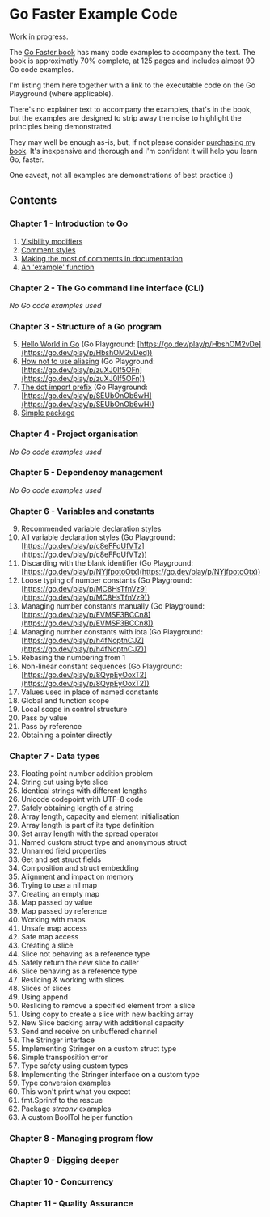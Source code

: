 # Go Faster Example Code

Work in progress.

The [Go Faster book](https://leanpub.com/gofaster) has many code examples to accompany the text.
The book is approximatly 70% complete, at 125 pages and includes almost 90 Go code examples.

I'm listing them here together with a link to the executable code on the Go Playground (where applicable).

There's no explainer text to accompany the examples, that's in the book, but the examples are designed to 
strip away the noise to highlight the principles being demonstrated.

They may well be enough as-is, but, if not please consider [purchasing my book](https://leanpub.com/gofaster). It's inexpensive and
thorough and I'm confident it will help you learn Go, faster.

One caveat, not all examples are demonstrations of best practice :)

## Contents

### Chapter 1 - Introduction to Go

1. [Visibility modifiers](chapter_1/1_visibilty_modifiers/exporting.go)
2. [Comment styles](chapter_1/2_comment_styles/main.go)
3. [Making the most of comments in documentation](chapter_1/3_making_the_most_of_comments_in_documentation/user.go)
4. [An 'example' function](chapter_1/4_an_example_function/stringutil_test.go)

### Chapter 2 - The Go command line interface (CLI)

*No Go code examples used*

### Chapter 3 - Structure of a Go program

5. [Hello World in Go](chapter_3/5_hello_world_in_go/main.go) (Go Playground: [https://go.dev/play/p/HbshOM2vDe](https://go.dev/play/p/HbshOM2vDed))
6. [How not to use aliasing](chapter_3/6_how_not_to_use_aliasing/main.go) (Go Playground: [https://go.dev/play/p/zuXJ0If5OFn](https://go.dev/play/p/zuXJ0If5OFn))
7. [The dot import prefix](chapter_3/7_the_dot_import_prefix/main.go) (Go Playground: [https://go.dev/play/p/SEUbOnOb6wH](https://go.dev/play/p/SEUbOnOb6wH))
8. [Simple package](chapter_3/8_simple_package/sideeffect.go)

### Chapter 4 - Project organisation

*No Go code examples used*

### Chapter 5 - Dependency management

*No Go code examples used*

### Chapter 6 - Variables and constants

9. Recommended variable declaration styles
10. All variable declaration styles (Go Playground: [https://go.dev/play/p/c8eFFqUfVTz](https://go.dev/play/p/c8eFFqUfVTz))
11. Discarding with the blank identifier (Go Playground: [https://go.dev/play/p/NYjfpotoOtx](https://go.dev/play/p/NYjfpotoOtx))
12. Loose typing of number constants (Go Playground: [https://go.dev/play/p/MC8HsTfnVz9](https://go.dev/play/p/MC8HsTfnVz9))
13. Managing number constants manually (Go Playground: [https://go.dev/play/p/EVMSF3BCCn8](https://go.dev/play/p/EVMSF3BCCn8))
14. Managing number constants with iota (Go Playground: [https://go.dev/play/p/h4fNoptnCJZ](https://go.dev/play/p/h4fNoptnCJZ))
15. Rebasing the numbering from 1
16. Non-linear constant sequences (Go Playground: [https://go.dev/play/p/8QypEyOoxT2](https://go.dev/play/p/8QypEyOoxT2))
17. Values used in place of named constants
18. Global and function scope
19. Local scope in control structure
20. Pass by value
21. Pass by reference
22. Obtaining a pointer directly

### Chapter 7 - Data types

23. Floating point number addition problem
24. String cut using byte slice
25. Identical strings with different lengths
26. Unicode codepoint with UTF-8 code
27. Safely obtaining length of a string
28. Array length, capacity and element initialisation
29. Array length is part of its type definition
30. Set array length with the spread operator
31. Named custom struct type and anonymous struct
32. Unnamed field properties
33. Get and set struct fields
34. Composition and struct embedding
35. Alignment and impact on memory
36. Trying to use a nil map
37. Creating an empty map
38. Map passed by value
39. Map passed by reference
40. Working with maps
41. Unsafe map access
42. Safe map access
43. Creating a slice
44. Slice not behaving as a reference type
45. Safely return the new slice to caller
46. Slice behaving as a reference type
47. Reslicing & working with slices
48. Slices of slices
49. Using append
50. Reslicing to remove a specified element from a slice
51. Using copy to create a slice with new backing array
52. New Slice backing array with additional capacity
53. Send and receive on unbuffered channel
54. The Stringer interface
55. Implementing Stringer on a custom struct type
56. Simple transposition error
57. Type safety using custom types
58. Implementing the Stringer interface on a custom type
59. Type conversion examples
60. This won't print what you expect
61. fmt.Sprintf to the rescue
62. Package *strconv* examples
63. A custom BoolToI helper function

### Chapter 8 - Managing program flow

### Chapter 9 - Digging deeper

### Chapter 10 - Concurrency

### Chapter 11 - Quality Assurance




